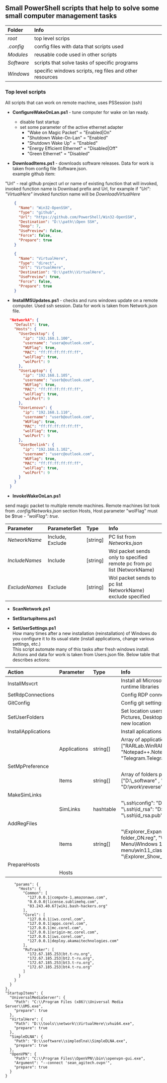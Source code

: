 ## Small PowerShell scripts that help to solve some small computer management tasks

| Folder   | Info   |
| :--------| :------|
| *root*     | top level scrips                                           |
| *.config*  | config files with data that scripts used                   |
| *Modules*  | reusable code used in other scripts                        |
| *Software* | scripts that solve tasks of specific programs              |
| *Windows*  | specific windows scripts, reg files and other resources    |

### Top level scripts

All scripts that can work on remote machine, uses PSSession (ssh)

- **ConfigureWakeOnLan.ps1** - tune computer for wake on lan ready.
  - disable fast startup
  - set some parameter of the active ethernet adapter
    - "Wake on Magic Packet"      = "Enabled|On"
    - "Shutdown Wake-On-Lan"      = "Enabled"
    - "Shutdown Wake Up"          = "Enabled"
    - "Energy Efficient Ethernet" = "Disabled|Off"
    - "Green Ethernet"            = "Disabled"
  
- **DownloadItems.ps1** - downloads software releases. Data for work is taken from config file Software.json.  
example github item:

 "Url" - real github project url or name of existing function that will invoked,  invoked function name is Download prefix and Url, for example if *"Url": "VirtualHere"* invoked function name will be *DownloadVirtualHere*

```json
    {
      "Name": "Win32-OpenSSH",
      "Type": "github",
      "Url": "https://github.com/PowerShell/Win32-OpenSSH",
      "Destination": "D:\\path\\Open SSH",
      "Deep": 7,
      "UsePreview": false,
      "Force": false,
      "Prepare": true
    }
```

```json
    {
      "Name": "VirtualHere",
      "Type": "direct",
      "Url": "VirtualHere",
      "Destination": "D:\\path\\VirtualHere",
      "UsePreview": true,
      "Force": false,
      "Prepare": true
    }
```

- **InstallMSUpdates.ps1** -  checks and runs windows update on a remote computer. Used ssh session. Data for work is taken from Network.json file.

```json
  "NetworkA": {
    "Default": true,
    "Hosts": {
      "UserDesktop": {
        "ip": "192.168.1.100",
        "username": "usera@outlook.com",
        "WUFlag": true,
        "MAC": "ff:ff:ff:ff:ff:ff",
        "wolFlag": true,
        "wolPort": 9
      },
      "UserLaptop": {
        "ip": "192.168.1.105",
        "username": "userb@outlook.com",
        "WUFlag": true,
        "MAC": "ff:ff:ff:ff:ff:ff",
        "wolFlag": true,
        "wolPort": 9
      },
      "UserLenovo": {
        "ip": "192.168.1.110",
        "username": "userb@outlook.com",
        "WUFlag": true,
        "MAC": "ff:ff:ff:ff:ff:ff",
        "wolFlag": true,
        "wolPort": 9
      },
      "UserBeelink": {
        "ip": "192.168.1.102",
        "username": "userc@outlook.com",
        "WUFlag": true,
        "MAC": "ff:ff:ff:ff:ff:ff",
        "wolFlag": true,
        "wolPort": 9
      }
    }
  }
```

- **InvokeWakeOnLan.ps1**

send magic packet to multiple remote machines. Remote machines list took from *.config/Networks.json* section Hosts, Host parameter "wolFlag" must be $true - *"wolFlag": true*.

| Parameter  | ParameterSet | Type | Info   |
| :--------| :------| :------| :------|
| *NetworkName*  | Include, Exclude | [string] | PC list from *Networks.json*  |
| *IncludeNames* | Include | [string] | Wol packet sends only to specified remote pc from pc list (NetworkName) |
| *ExcludeNames* | Exclude | [string] | Wol packet sends to pc list NetworkName) exclude specified  |

- **ScanNetwork.ps1**

- **SetStartupItems.ps1**

- **SetUserSettings.ps1**  
 How many times after a new installation (reinstallation) of Windows do you configure it to its usual state (install applications, change various settings, etc.)  
 This script automate many of this tasks after fresh windows install.  
 Actions and data  for work is taken from Users.json file. Below table that describes actions:

 | Action  | Parameter | Type | Info   |
 | :--------| :------| :------| :------|
 | InstallMsvcrt        | | | Install all Microsoft C and C++ (MSVC) runtime libraries  |
 | SetRdpConnections    | | | Config RDP connections to this PC |
 | GitConfig            | | | Config git settings (safe folders = *) |
 | SetUserFolders       | | | Set location users folder (Documents, Pictures, Desktop, Videos, Music) to new location |
 | InstallApplications  | | | Install aplications by winget |
 |                      | Applications | string[] | Array of applications ids. Example: ["RARLab.WinRAR" , "Notepad++.Notepad++", "Telegram.TelegramDesktop"]|
 | SetMpPreference      | | | |
 |                      | Items     | string[] | Array of folders path. Example: ["D:\\_software" , "D:\\temp", "D:\\work\\reverse"] |
 | MakeSimLinks         | | | |
 |                      | SimLinks  | hashtable | "\\.ssh\\config": "D:\\path\\.ssh\\config"          "\\.ssh\\id_rsa": "D:\\path\\.ssh\\id_rsa"         "\\.ssh\\id_rsa.pub": "D:\\path\\id_rsa.pub"
 | AddRegFiles          | | | |
 |                      | Items     | string[] |  "\\Explorer_Expand to current folder_ON.reg", "\\Context Menu\\WIndows 11 classic context menu\\win11_classic_context_menu.reg", "\\Explorer_Show_SuperHidden.reg" |
 | PrepareHosts         | | | |
 |                      | Hosts | | |
        "params": {
          "Hosts": {
            "Common": [
              "127.0.0.1|compute-1.amazonaws.com",
              "0.0.0.0|license.sublimehq.com",
              "83.243.40.67|wiki.bash-hackers.org"
            ],
            "Corel": [
              "127.0.0.1|iws.corel.com",
              "127.0.0.1|apps.corel.com",
              "127.0.0.1|mc.corel.com",
              "127.0.0.1|origin-mc.corel.com",
              "127.0.0.1|iws.corel.com",
              "127.0.0.1|deploy.akamaitechnologies.com"
            ],
            "RuTracker": [
              "172.67.185.253|bt.t-ru.org",
              "172.67.185.253|bt2.t-ru.org",
              "172.67.185.253|bt3.t-ru.org",
              "172.67.185.253|bt4.t-ru.org"
            ]
          }
        }
      }
    },
    "StartupItems": {
      "UniversalMediaServer": {
        "Path": "C:\\Program Files (x86)\\Universal Media Server\\UMS.exe",
        "prepare": true
      },
      "VirtalHere": {
        "Path": "D:\\tools\\network\\VirtualHere\\vhui64.exe",
        "prepare": true
      },
      "SimpleDLNA": {
        "Path": "D:\\software\\simpledlna\\SimpleDLNA.exe",
        "prepare": true
      },
      "OpenVPN": {
        "Path": "C:\\Program Files\\OpenVPN\\bin\\openvpn-gui.exe",
        "Argument": "--connect 'sean_agitech.ovpn'",
        "prepare": true
      }
    }